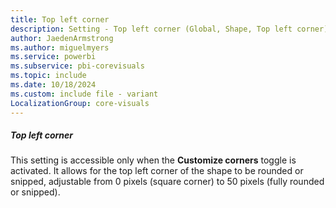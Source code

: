 ```yaml
---
title: Top left corner
description: Setting - Top left corner (Global, Shape, Top left corner)
author: JaedenArmstrong
ms.author: miguelmyers
ms.service: powerbi
ms.subservice: pbi-corevisuals
ms.topic: include
ms.date: 10/18/2024
ms.custom: include file - variant
LocalizationGroup: core-visuals
---
```

##### Top left corner

This setting is accessible only when the **Customize corners** toggle is activated. It allows for the top left corner of the shape to be rounded or snipped, adjustable from 0 pixels (square corner) to 50 pixels (fully rounded or snipped).
